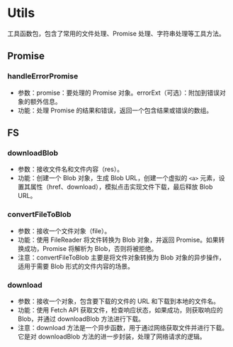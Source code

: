 # Utils

工具函数包，包含了常用的文件处理、Promise 处理、字符串处理等工具方法。

## Promise

### handleErrorPromise <Badge type="warning" text="👍" />
- 参数：promise：要处理的 Promise 对象。errorExt（可选）：附加到错误对象的额外信息。
- 功能：处理 Promise 的结果和错误，返回一个包含结果或错误的数组。

## FS

### downloadBlob
- 参数：接收文件名和文件内容（res）。
- 功能：创建一个 Blob 对象，生成 Blob URL，创建一个虚拟的 `<a>` 元素，设置其属性（href、download），模拟点击实现文件下载，最后释放 Blob URL。

### convertFileToBlob
- 参数：接收一个文件对象（file）。
- 功能：使用 FileReader 将文件转换为 Blob 对象，并返回 Promise。如果转换成功，Promise 将解析为 Blob，否则将被拒绝。
- 注意：convertFileToBlob 主要是将文件对象转换为 Blob 对象的异步操作，适用于需要 Blob 形式的文件内容的场景。

### download
- 参数：接收一个对象，包含要下载的文件的 URL 和下载到本地的文件名。
- 功能：使用 Fetch API 获取文件，检查响应状态，如果成功，则获取响应的 Blob，并通过 downloadBlob 方法进行下载。
- 注意：download 方法是一个异步函数，用于通过网络获取文件并进行下载。它是对 downloadBlob 方法的进一步封装，处理了网络请求的逻辑。
